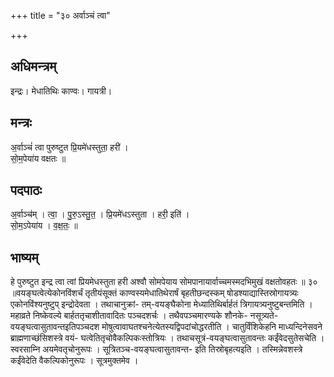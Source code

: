 +++
title = "३० अर्वाञ्चं त्वा"

+++
## अधिमन्त्रम्
इन्द्रः। मेधातिथिः काण्वः। गायत्री।

## मन्त्रः
अ॒र्वाञ्चं॑ त्वा पुरुष्टुत प्रि॒यमे॑धस्तुता॒ हरी॑ ।  
सो॒म॒पेया॑य वक्षतः ॥

## पदपाठः
अ॒र्वाञ्च॑म् । त्वा॒ । पु॒रु॒ऽस्तु॒त॒ । प्रि॒यमे॑धऽस्तुता । हरी॒ इति॑ ।  
सो॒म॒ऽपेया॑य । व॒क्ष॒तः॒ ॥

## भाष्यम्
हे पुरुष्टुत इन्द्र त्वा त्वां प्रियमेधस्तुता हरी अश्वौ सोमपेयाय सोमपानायार्वाच्चमस्मदभिमुखं वक्षतोवहतः ॥ ३० ॥वयङ्घत्वेत्येकोनविंशर्चं तृतीयंसूक्तं काण्वस्यमेधातिथेरार्षं बृहतीछन्दस्कम् षोडश्याद्यास्तिस्रोगायत्र्यः एकोनविंश्यनुष्टुप् इन्द्रोदेवता । तथाचानुक्रां- तम्-वयङ्घैकोना मेध्यातिथिर्बार्हतं त्रिगायत्र्यनुष्टुबन्तमिति । महाव्रते निष्केवल्ये बार्हततृचाशीतावादितः पञ्चदशर्चः । तथैवपञ्चमारण्यके शौनके- नसूत्र्यते-वयङ्घत्वासुतावन्तइतिपञ्चदश मोषुत्वावाघतश्चनेत्येतस्यद्विपदांचोद्धरतीति । चातुर्विंशिकेहनि माध्यन्दिनेसवने ब्राह्मणाच्छंसिशस्त्रे वयं- घत्वेतितृचोवैकल्पिकःस्तोत्रियः । तथाचसूत्रं-वयङ्घत्वासुतावन्तः कईंवेदसुतेसचेति । स्वरसाम्नि अयमेवतृचोनुरूपः । सूत्रितञ्च-वयङ्घत्वासुतावन्त- इति तिस्रोबृहत्यइति । तस्मिन्नेवशस्त्रे कईंवेदेति वैकल्पिकोनुरूपः । सूत्रमुक्तमेव ।